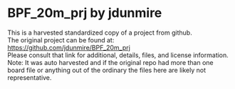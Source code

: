 
# BPF_20m_prj by jdunmire  
This is a harvested standardized copy of a project from github.  
The original project can be found at:  
https://github.com/jdunmire/BPF_20m_prj  
Please consult that link for additional, details, files, and license information.  
Note: It was auto harvested and if the original repo had more than one board file or anything out of the ordinary the files here are likely not representative.  
    